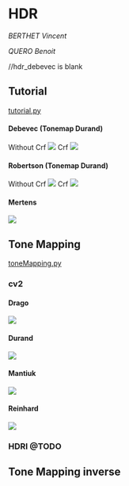 # HDR

*BERTHET Vincent*

*QUERO Benoit*

//hdr_debevec is blank 

## Tutorial
[tutorial.py](./scripts/tutorial.py)
#### Debevec (Tonemap Durand)
Without Crf
![](./output/tutorial/ldr_debevec.jpg)
Crf
![](./output/tutorial/ldr_debevec_crf.jpg)
#### Robertson (Tonemap Durand)
Without Crf
![](./output/tutorial/ldr_robertson.jpg)
Crf
![](./output/tutorial/ldr_robertson_crf.jpg)
#### Mertens 
![](./output/tutorial/fusion_mertens.jpg)



## Tone Mapping
[toneMapping.py](./scripts/toneMapping.py)
### cv2
#### Drago
![](./output/tonemap/ldr_Drago_gamma_1.0.jpg)

#### Durand
![](./output/tonemap/ldr_Durand_gamma_1.0.jpg)

#### Mantiuk
![](./output/tonemap/ldr_Mantiuk_gamma_1.0.jpg)

#### Reinhard
![](./output/tonemap/ldr_Reinhard_gamma_1.0.jpg)

### HDRI @TODO
## Tone Mapping inverse